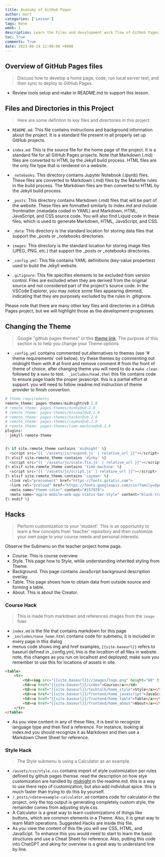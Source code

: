 ```yaml
---
title: Anatomy of GitHub Pages
author: mort
categories: ['Lesson']
tags: None
week: 1
description: Learn the Files and development work flow of GitHub Pages.  This includes working with you home page, theme, markdown, and more.
toc: True
comments: True
date: 2023-08-24 12:00:00 +0000
---
```


## Overview of GitHub Pages files
> Discuss how to develop a home page, code, run local server test, and then sync to deploy to GitHub Pages.
- Review tools setup and make in README.md to support this lesson.  

## Files and Directories in this Project
> Here are some defintion to key files and directories in this project

- `README.md`: This file contains instructions and background information about the project. It is a standard file present in all properly set up GitHub projects.

- `index.md`: This is the source file for the home page of the project. It is a standard file for all GitHub Pages projects. Note that Markdown (.md) files are converted to HTML by the Jekyll build process. HTML files are the only file type that is rendered on a website.

- `_notebooks`: This directory contains Jupyter Notebook (.ipynb) files. These files are converted to Markdown (.md) files by the Makefile rules in the build process. The Markdown files are then converted to HTML by the Jekyll build process.

- `_posts`: This directory contains Markdown (.md) files that will be part of the website. These files are formatted similarly to index.md and include frontmatter (metadata coded in YAML) and Markdown, HTML, JavaScript, and CSS source code. You will also find Liquid code in these files, which is used to generate Markdown, HTML, JavaScript, and CSS.

- `_data`: This directory is the standard location for storing data files that support the _posts or _notebooks directories.

- `images`: This directory is the standard location for storing image files (JPEG, PNG, etc.) that support the _posts or _notebooks directories.

- `_config.yml`: This file contains YAML definitions (key-value properties) used to build the Jekyll website.

- `.gitignore`: This file specifies elements to be excluded from version control. Files are excluded when they are derived from the original source and not considered part of the project's source code. In the VSCode Explorer, you may notice some files appearing dimmed, indicating that they are purposely excluded by the rules in .gitignore.

Please note that there are many other key files and directories in a GitHub Pages project, but we will highlight those as the development progresses.


## Changing the Theme
> Google "github pages themes"  or this [theme link](https://pages.github.com/themes/).   The purpose of this section is to help you change your Theme options.
- ```_config.yml``` contains commented out alternatives to themes (see '# theme requirements' cell below).  try these themes by commenting out midnight them with # at front and remove comment # from the front of theme of choice.  after changing theme you will need to do a `make clean`  followed by a `make` to test.
` ```_includes/head.thml``` this file contains code to ensure page loads the proper javascript.  this is a partial effort at support.  you will need to follow readme.md instruction of theme provider to finish convertion.


```python
# theme requirements
remote_theme: pages-themes/midnight@v0.2.0
# remote_theme: pages-themes/dinky@v0.2.0
# remote_theme: pages-themes/minimal@v0.2.0
# remote_theme: pages-themes/hacker@v0.2.0
# remote_theme: pages-themes/cayman@v0.2.0
# remote_theme: pages-themes/time-machine@v0.2.0
plugins:
- jekyll-remote-theme
```


```python

{% if site.remote_theme contains 'midnight' %}
  <script src="{{ '/assets/js/respond.js' | relative_url }}"></script>
{% elsif site.remote_theme contains 'dinky' %}
  <script src="{{ '/assets/js/scale.fix.js' | relative_url }}"></script>
{% elsif site.remote_theme contains 'time-machine' %}
  <script src="{{ '/assets/js/script.js' | relative_url }}"></script>
{% elsif site.remote_theme contains 'cayman' %}
  <link rel="preconnect" href="https://fonts.gstatic.com">
  <link rel="preload" href="https://fonts.googleapis.com/css?family=Open+Sans:400,700&display=swap" as="style" type="text/css" crossorigin>
  <meta name="theme-color" content="#157878">
  <meta name="apple-mobile-web-app-status-bar-style" content="black-translucent">
{% endif %}
```

## Hacks
> Perform customization to your 'student'.  This is an opportunity to learn a few concepts from 'teacher' repository and then customize your own page to your course needs and personal interests.  

Observe the Submenu on the teacher project home page.

- Course.  This is course overview.  
- Style.  This page how to Style, while understanding inherited styling from Theme.
- Background.  This page contains JavaScript background description overlay.
- Table.  This page shows how to obtain data from outside source and forming a table.
- About.  This is about the Creator.

### Course Hack
> This is made from markdown and references images from the `image` foler.
- ```index.md``` is the file that contains markdown for this page
- ```_includes/nave_home.html``` contains code for submenu, it is included in every page in this dialog
- menus code shows img and href examples, ```{{site.baseurl}}``` refers to baseurl defined in _config.yml, this is the localtion of all files in website.   note, this changes as you run on localhost and deployed; make sure you remember to use this for locations of assets in site.

```html
<table>
    <tr>
        <td><img src="{{site.baseurl}}//images/logo.png" height="60" title="Frontend" alt=""></td>
        <td><a href="{{site.baseurl}}/index">Course</a></td>
        <td><a href="{{site.baseurl}}/techtalk/home_style">Style</a></td>
        <td><a href="{{site.baseurl}}/frontend/home_javascript">JavaScript</a></td>
        <td><a href="{{site.baseurl}}/frontend/home_table">Table</a></td>
        <td><a href="{{site.baseurl}}/frontend/home_about">About</a></td>
    </tr>
</table>
```

- As you view content in any of these files, it is best to recognize language type and then find a reference.  For instance, looking at index.md you should recognize it as Markdown and then use a Markdown Cheet Sheet for reference.

### Style Hack
> The Style submenu is using a Calculator as an example.
- ```/assets/css/style.css``` contains import of style customization per rules defined by github pages themse.  read the description on how stye customization are handled by [midnight](https://github.com/pages-themes/midnight#readme) in the readme.md.  this is a way to use there repo of customization, but also add individual spice.  this is much faster than trying to do this by yourself.
- ```/_posts/<date>example-calculator.md``` contains code for calculator in the project.  only the top output is generating completely custom style, the remainder comes from adjusting style.css.
- A Calculator is a great way to learn customizations of things like buttons, which are common elements in a Theme.  Also, it is great way to learn Math operations.  Suggested Hacks are inside this file.
- As you view the content of this file you will see CSS, HTML, and JavaScipt.  To enhance this you would need to start to learn the basic structures and use a Cheat Sheet for reference.   Also, putting this code into ChatGPT and aking for overview is a great way to understand line by line.
